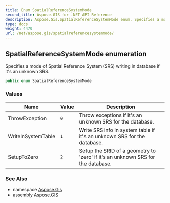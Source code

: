 ```yaml
---
title: Enum SpatialReferenceSystemMode
second_title: Aspose.GIS for .NET API Reference
description: Aspose.Gis.SpatialReferenceSystemMode enum. Specifies a mode of Spatial Reference System SRS writing in database if its an unknown SRS
type: docs
weight: 4470
url: /net/aspose.gis/spatialreferencesystemmode/
---
```

## SpatialReferenceSystemMode enumeration

Specifies a mode of Spatial Reference System (SRS) writing in database if it's an unknown SRS.

```csharp
public enum SpatialReferenceSystemMode
```

### Values

| Name | Value | Description |
| --- | --- | --- |
| ThrowException | `0` | Throw exceptions if it's an unknown SRS for the database. |
| WriteInSystemTable | `1` | Write SRS info in system table if it's an unknown SRS for the database. |
| SetupToZero | `2` | Setup the SRID of a geometry to 'zero' if it's an unknown SRS for the database. |

### See Also

* namespace [Aspose.Gis](../../aspose.gis/)
* assembly [Aspose.GIS](../../)


